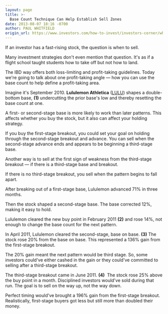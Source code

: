 ```yaml
---
layout: page
title: >-
  Base Count Technique Can Help Establish Sell Zones
date: 2013-08-07 18:16 -0700
author: PAUL WHITFIELD
origin_url: https://www.investors.com/how-to-invest/investors-corner/when-to-sell-a-stock-3/
---
```


If an investor has a fast-rising stock, the question is when to sell.

Many investment strategies don't even mention that question. It's as if a flight school taught students how to take off but not how to land.

The IBD way offers both loss-limiting and profit-taking guidelines. Today we're going to talk about one profit-taking angle — how you can use the base count to help define a profit-taking area.

Imagine it's September 2010. **Lululemon Athletica** ([LULU](https://research.investors.com/quote.aspx?symbol=LULU)) shapes a double-bottom base, **(1)** undercutting the prior base's low and thereby resetting the base count at one.

A first- or second-stage base is more likely to work than later patterns. This affects whether you buy the stock, but it also can affect your holding strategy.

If you buy the first-stage breakout, you could set your goal on holding through the second-stage breakout and advance. You can sell when the second-stage advance ends and appears to be beginning a third-stage base.

Another way is to sell at the first sign of weakness from the third-stage breakout — if there is a third-stage base and breakout.

If there is no third-stage breakout, you sell when the pattern begins to fall apart.

After breaking out of a first-stage base, Lululemon advanced 71% in three months.

Then the stock shaped a second-stage base. The base corrected 12%, making it easy to hold.

Lululemon cleared the new buy point in February 2011 **(2)** and rose 14%, not enough to change the base count for the next pattern.

In April 2011, Lululemon cleared the second-stage, base on base. **(3)** The stock rose 20% from the base on base. This represented a 136% gain from the first-stage breakout.

The 20% gain meant the next pattern would be third stage. So, some investors could've either cashed in the gain or they could've committed to selling after a third-stage breakout.

The third-stage breakout came in June 2011. **(4)**  The stock rose 25% above the buy point in a month. Disciplined investors would've sold during that run. The goal is to sell on the way up, not the way down.

Perfect timing would've brought a 196% gain from the first-stage breakout. Realistically, first-stage buyers got less but still more than doubled their money.
